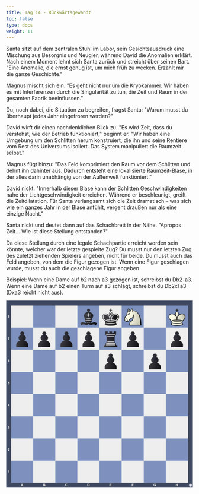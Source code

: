 ```yaml
---
title: Tag 14 - Rückwärtsgewandt
toc: false
type: docs
weight: 11
---
```


Santa sitzt auf dem zentralen Stuhl im Labor, sein Gesichtsausdruck eine Mischung aus Besorgnis und Neugier, während David die Anomalien erklärt. Nach einem Moment lehnt sich Santa zurück und streicht über seinen Bart. "Eine Anomalie, die ernst genug ist, um mich früh zu wecken. Erzählt mir die ganze Geschichte."

Magnus mischt sich ein. "Es geht nicht nur um die Kryokammer. Wir haben es mit Interferenzen durch die Singularität zu tun, die Zeit und Raum in der gesamten Fabrik beeinflussen."

Du, noch dabei, die Situation zu begreifen, fragst Santa: "Warum musst du überhaupt jedes Jahr eingefroren werden?"

David wirft dir einen nachdenklichen Blick zu. "Es wird Zeit, dass du verstehst, wie der Betrieb funktioniert," beginnt er. "Wir haben eine Umgebung um den Schlitten herum konstruiert, die ihn und seine Rentiere vom Rest des Universums isoliert. Das System manipuliert die Raumzeit selbst."

Magnus fügt hinzu: "Das Feld komprimiert den Raum vor dem Schlitten und dehnt ihn dahinter aus. Dadurch entsteht eine lokalisierte Raumzeit-Blase, in der alles darin unabhängig von der Außenwelt funktioniert."

David nickt. "Innerhalb dieser Blase kann der Schlitten Geschwindigkeiten nahe der Lichtgeschwindigkeit erreichen. Während er beschleunigt, greift die Zeitdilatation. Für Santa verlangsamt sich die Zeit dramatisch – was sich wie ein ganzes Jahr in der Blase anfühlt, vergeht draußen nur als eine einzige Nacht."

Santa nickt und deutet dann auf das Schachbrett in der Nähe. "Apropos Zeit... Wie ist diese Stellung entstanden?"

Da diese Stellung durch eine legale Schachpartie erreicht worden sein könnte, welcher war der letzte gespielte Zug? Du musst nur den letzten Zug des zuletzt ziehenden Spielers angeben, nicht für beide. Du musst auch das Feld angeben, von dem die Figur gezogen ist. Wenn eine Figur geschlagen wurde, musst du auch die geschlagene Figur angeben.

Beispiel: Wenn eine Dame auf b2 nach a3 gezogen ist, schreibst du Db2-a3. Wenn eine Dame auf b2 einen Turm auf a3 schlägt, schreibst du Db2xTa3 (Dxa3 reicht nicht aus).


![Stellung Tag 14][def]




[def]: /2024/day14.jpg "3bkN1K/pppprp1p/4p1p1/8/8/8/8/8 w - - 0 1"